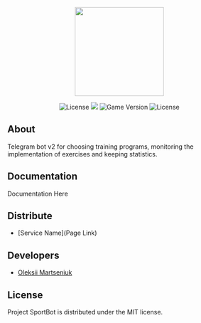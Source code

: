 <p align="center">
      <img src="https://i.ibb.co/p45WGzh/dumbbell-sport-5072-1.png" width="200">
</p>

<p align="center">
   <img src="https://img.shields.io/badge/Python-3.10-blue" alt="License">
   <img src="https://img.shields.io/badge/Aiogram-3.1.1-blueviolet">
   <img src="https://img.shields.io/badge/Version-v1.0-blue" alt="Game Version">
   <img src="https://img.shields.io/badge/License-MIT-brightgreen" alt="License">
</p>

## About

Telegram bot v2 for choosing training programs, monitoring the implementation of exercises and keeping statistics.

## Documentation

Documentation Here

## Distribute

- [Service Name](Page Link)


## Developers

- [Oleksii Martseniuk](https://github.com/OleksiiMartseniuk)

## License
Project SportBot is distributed under the MIT license.

